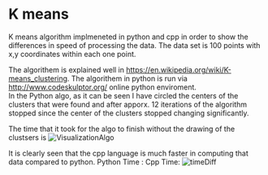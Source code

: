 # K means 

K means algorithm implmeneted in python and cpp in order to show the differences in speed of processing the data.
The data set is 100 points with x,y coordinates within each one point.

The algorithem is explained well in https://en.wikipedia.org/wiki/K-means_clustering.
The algorithem in python is run via http://www.codeskulptor.org/ online python enviroment.</br>
In the Python algo, as it can be seen I have circled the centers of the clusters that were found and after apporx. 12 iterations of the algorithm stopped since the center of the clusters stopped changing significantly.

The time that it took for the algo to finish without the drawing of the clustsers is 
![VisualizationAlgo](https://user-images.githubusercontent.com/15849186/77537448-ccee0980-6ea6-11ea-9397-bd12d95a9432.PNG)

It is clearly seen that the cpp language is much faster in computing that data compared to python.
Python Time :                         Cpp Time:
![timeDiff](https://user-images.githubusercontent.com/15849186/77539031-5b638a80-6ea9-11ea-8d1c-44f9fdb3dada.PNG)



